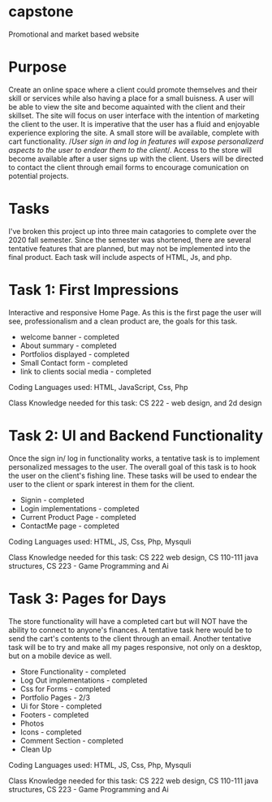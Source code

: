 # capstone
Promotional and market based website

# Purpose
  Create an online space where a client could promote themselves and their skill or services while also having a place for a small buisness. A user will be able to view the site and become aquainted with the client and their skillset. The site will focus on user interface with the intention of marketing the client to the user. It is imperative that the user has a fluid and enjoyable experience exploring the site. A small store will be available, complete with cart functionality. /*User sign in and log in features will expose personalizerd aspects to the user to endear them to the client*/. Access to the store will become available after a user signs up with the client. Users will be directed to contact the client through email forms to encourage comunication on potential projects.
  
# Tasks
  I've broken this project up into three main catagories to complete over the 2020 fall semester. Since the semester was shortened, there are several tentative features that are planned, but may not be implemented into the final product. Each task will include aspects of HTML, Js, and php.
  
# Task 1: First Impressions
  Interactive and responsive Home Page. As this is the first page the user will see, professionalism and a clean product are, the goals for this task.
  * welcome banner - completed
  * About summary - completed
  * Portfolios displayed - completed
  * Small Contact form - completed
  * link to clients social media - completed
  
  Coding Languages used: HTML, JavaScript, Css, Php
  
  Class Knowledge needed for this task: CS 222 - web design, and 2d design
  
  # Task 2: UI and Backend Functionality
  Once the sign in/ log in functionality works, a tentative task is to implement personalized messages to the user. The overall goal of this task is to hook the user on the client's fishing line. These tasks will be used to endear the user to the client or spark interest in them for the client.
  * Signin - completed
  * Login implementations - completed
  * Current Product Page - completed
  * ContactMe page - completed
 
 Coding Languages used: HTML, JS, Css, Php, Mysquli
 
 Class Knowledge needed for this task: CS 222 web design, CS 110-111 java structures, CS 223 - Game Programming and Ai
  
  # Task 3: Pages for Days
  The store functionality will have a completed cart but will NOT have the ability to connect to anyone's finances. A tentative task here would be to send the cart's contents to the client through an email. Another tentative task will be to try and make all my pages responsive, not only on a desktop, but on a mobile device as well.
  * Store Functionality - completed
  * Log Out implementations - completed
  * Css for Forms - completed 
  * Portfolio Pages - 2/3
  * Ui for Store - completed
  * Footers - completed
  * Photos
  * Icons - completed
  * Comment Section - completed
  * Clean Up
  
  Coding Languages used: HTML, JS, Css, Php, Mysquli
 
 Class Knowledge needed for this task: CS 222 web design, CS 110-111 java structures, CS 223 - Game Programming and Ai
